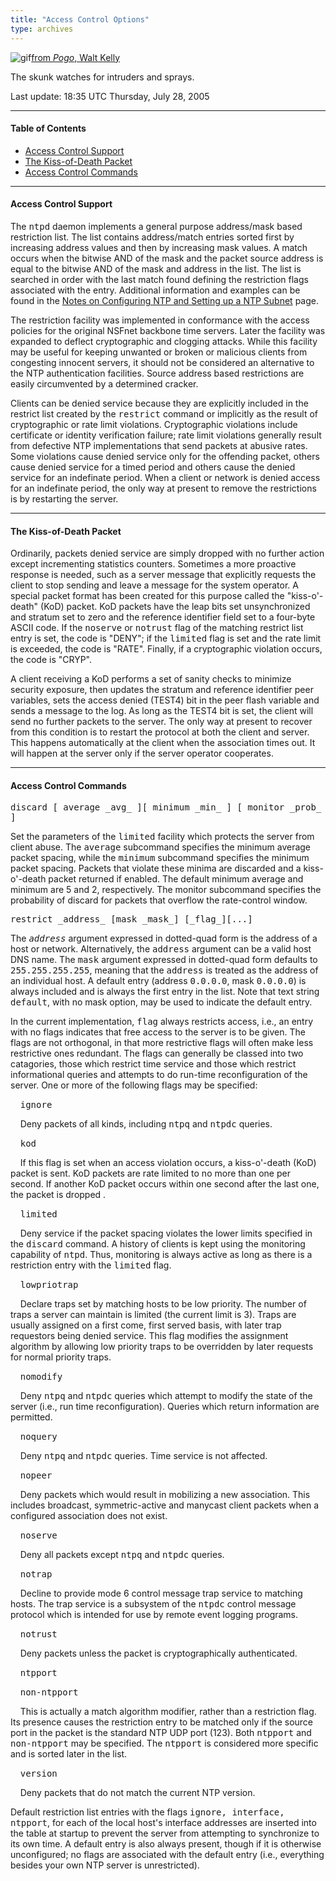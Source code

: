```yaml
---
title: "Access Control Options"
type: archives
---
```


![gif](/archives/pic/pogo6.gif)[from _Pogo_, Walt Kelly](/reflib/pictures)

The skunk watches for intruders and sprays.

Last update: 18:35 UTC Thursday, July 28, 2005

* * *

#### Table of Contents

*  [Access Control Support](/archives/4.2.4-series/accopt/#access-control-support)
*  [The Kiss-of-Death Packet](/archives/4.2.4-series/accopt/#the-kiss-of-death-packet)
*  [Access Control Commands](/archives/4.2.4-series/accopt/#access-control-commands)

* * *

#### Access Control Support

The <tt>ntpd</tt> daemon implements a general purpose address/mask based restriction list. The list contains address/match entries sorted first by increasing address values and then by increasing mask values. A match occurs when the bitwise AND of the mask and the packet source address is equal to the bitwise AND of the mask and address in the list. The list is searched in order with the last match found defining the restriction flags associated with the entry. Additional information and examples can be found in the [Notes on Configuring NTP and Setting up a NTP Subnet](/archives/4.2.4-series/notes) page. 

The restriction facility was implemented in conformance with the access policies for the original NSFnet backbone time servers. Later the facility was expanded to deflect cryptographic and clogging attacks. While this facility may be useful for keeping unwanted or broken or malicious clients from congesting innocent servers, it should not be considered an alternative to the NTP authentication facilities. Source address based restrictions are easily circumvented by a determined cracker.

Clients can be denied service because they are explicitly included in the restrict list created by the <tt>restrict</tt> command or implicitly as the result of cryptographic or rate limit violations. Cryptographic violations include certificate or identity verification failure; rate limit violations generally result from defective NTP implementations that send packets at abusive rates. Some violations cause denied service only for the offending packet, others cause denied service for a timed period and others cause the denied service for an indefinate period. When a client or network is denied access for an indefinate period, the only way at present to remove the restrictions is by restarting the server.

* * *

#### The Kiss-of-Death Packet

Ordinarily, packets denied service are simply dropped with no further action except incrementing statistics counters. Sometimes a more proactive response is needed, such as a server message that explicitly requests the client to stop sending and leave a message for the system operator. A special packet format has been created for this purpose called the "kiss-o'-death" (KoD) packet. KoD packets have the leap bits set unsynchronized and stratum set to zero and the reference identifier field set to a four-byte ASCII code. If the <tt>noserve</tt> or <tt>notrust</tt> flag of the matching restrict list entry is set, the code is "DENY"; if the <tt>limited</tt> flag is set and the rate limit is exceeded, the code is "RATE". Finally, if a cryptographic violation occurs, the code is "CRYP".

A client receiving a KoD performs a set of sanity checks to minimize security exposure, then updates the stratum and reference identifier peer variables, sets the access denied (TEST4) bit in the peer flash variable and sends a message to the log. As long as the TEST4 bit is set, the client will send no further packets to the server. The only way at present to recover from this condition is to restart the protocol at both the client and server. This happens automatically at the client when the association times out. It will happen at the server only if the server operator cooperates.

* * *

#### Access Control Commands

<dt id="discard"><tt>discard [ average _avg_ ][ minimum _min_ ] [ monitor _prob_ ]</tt></dt>

Set the parameters of the <tt>limited</tt> facility which protects the server from client abuse. The <tt>average</tt> subcommand specifies the minimum average packet spacing, while the <tt>minimum</tt> subcommand specifies the minimum packet spacing. Packets that violate these minima are discarded and a kiss-o'-death packet returned if enabled. The default minimum average and minimum are 5 and 2, respectively. The monitor subcommand specifies the probability of discard for packets that overflow the rate-control window. 

<dt id="restrict"><tt>restrict _address_ [mask _mask_] [_flag_][...]</tt></dt>

The <tt>_address_</tt> argument expressed in dotted-quad form is the address of a host or network. Alternatively, the <tt>address</tt> argument can be a valid host DNS name. The <tt>mask</tt> argument expressed in dotted-quad form defaults to <tt>255.255.255.255</tt>, meaning that the <tt>address</tt> is treated as the address of an individual host. A default entry (address <tt>0.0.0.0</tt>, mask <tt>0.0.0.0</tt>) is always included and is always the first entry in the list. Note that text string <tt>default</tt>, with no mask option, may be used to indicate the default entry. 

In the current implementation, <tt>flag</tt> always restricts access, i.e., an entry with no flags indicates that free access to the server is to be given. The flags are not orthogonal, in that more restrictive flags will often make less restrictive ones redundant. The flags can generally be classed into two catagories, those which restrict time service and those which restrict informational queries and attempts to do run-time reconfiguration of the server. One or more of the following flags may be specified: 

&nbsp;&nbsp;&nbsp;&nbsp;<tt>ignore</tt>

&nbsp;&nbsp;&nbsp;&nbsp;Deny packets of all kinds, including <tt>ntpq</tt> and <tt>ntpdc</tt> queries.

&nbsp;&nbsp;&nbsp;&nbsp;<tt>kod</tt>

&nbsp;&nbsp;&nbsp;&nbsp;If this flag is set when an access violation occurs, a kiss-o'-death (KoD) packet is sent. KoD packets are rate limited to no more than one per second. If another KoD packet occurs within one second after the last one, the packet is dropped .

&nbsp;&nbsp;&nbsp;&nbsp;<tt>limited</tt>

&nbsp;&nbsp;&nbsp;&nbsp;Deny service if the packet spacing violates the lower limits specified in the <tt>discard</tt> command. A history of clients is kept using the monitoring capability of <tt>ntpd</tt>. Thus, monitoring is always active as long as there is a restriction entry with the <tt>limited</tt> flag.

&nbsp;&nbsp;&nbsp;&nbsp;<tt>lowpriotrap</tt>

&nbsp;&nbsp;&nbsp;&nbsp;Declare traps set by matching hosts to be low priority. The number of traps a server can maintain is limited (the current limit is 3). Traps are usually assigned on a first come, first served basis, with later trap requestors being denied service. This flag modifies the assignment algorithm by allowing low priority traps to be overridden by later requests for normal priority traps. 

&nbsp;&nbsp;&nbsp;&nbsp;<tt>nomodify</tt>

&nbsp;&nbsp;&nbsp;&nbsp;Deny <tt>ntpq</tt> and <tt>ntpdc</tt> queries which attempt to modify the state of the server (i.e., run time reconfiguration). Queries which return information are permitted.

&nbsp;&nbsp;&nbsp;&nbsp;<tt>noquery</tt>

&nbsp;&nbsp;&nbsp;&nbsp;Deny <tt>ntpq</tt> and <tt>ntpdc</tt> queries. Time service is not affected.

&nbsp;&nbsp;&nbsp;&nbsp;<tt>nopeer</tt>

&nbsp;&nbsp;&nbsp;&nbsp;Deny packets which would result in mobilizing a new association.  This includes broadcast, symmetric-active and manycast client packets when a configured association does not exist. 

&nbsp;&nbsp;&nbsp;&nbsp;<tt>noserve</tt>

&nbsp;&nbsp;&nbsp;&nbsp;Deny all packets except <tt>ntpq</tt> and <tt>ntpdc</tt> queries.

&nbsp;&nbsp;&nbsp;&nbsp;<tt>notrap</tt>

&nbsp;&nbsp;&nbsp;&nbsp;Decline to provide mode 6 control message trap service to matching hosts. The trap service is a subsystem of the <tt>ntpdc</tt> control message protocol which is intended for use by remote event logging programs.

&nbsp;&nbsp;&nbsp;&nbsp;<tt>notrust</tt>

&nbsp;&nbsp;&nbsp;&nbsp;Deny packets unless the packet is cryptographically authenticated. 

&nbsp;&nbsp;&nbsp;&nbsp;<tt>ntpport</tt>

&nbsp;&nbsp;&nbsp;&nbsp;<tt>non-ntpport</tt>

&nbsp;&nbsp;&nbsp;&nbsp;This is actually a match algorithm modifier, rather than a restriction flag. Its presence causes the restriction entry to be matched only if the source port in the packet is the standard NTP UDP port (123). Both <tt>ntpport</tt> and <tt>non-ntpport</tt> may be specified. The <tt>ntpport</tt> is considered more specific and is sorted later in the list.

&nbsp;&nbsp;&nbsp;&nbsp;<tt>version</tt>

&nbsp;&nbsp;&nbsp;&nbsp;Deny packets that do not match the current NTP version.

Default restriction list entries with the flags <tt>ignore, interface, ntpport</tt>, for each of the local host's interface addresses are inserted into the table at startup to prevent the server from attempting to synchronize to its own time. A default entry is also always present, though if it is otherwise unconfigured; no flags are associated with the default entry (i.e., everything besides your own NTP server is unrestricted).
